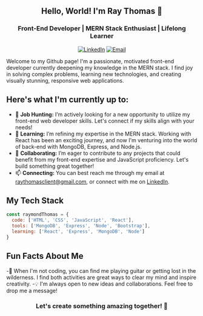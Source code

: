 <p align="center">
  <h2 align="center">Hello, World! I'm Ray Thomas 👋</h2>
</p>
<p align="center">
  <h3 align="center">Front-End Developer | MERN Stack Enthusiast | Lifelong Learner</h3>
</p>
<p align="center">
  <a href="https://www.linkedin.com/in/raythomasii/"><img alt="LinkedIn" src="https://img.shields.io/badge/LinkedIn-%230077B5.svg?&style=for-the-badge&logo=linkedin&logoColor=white"/></a>
  <a href="mailto:raythomasclient@gmail.com"><img alt="Email" src="https://img.shields.io/badge/Email-%23333.svg?&style=for-the-badge&logo=gmail&logoColor=white"/></a>
</p>
Welcome to my Github page! I'm a passionate, motivated front-end developer currently deepening my knowledge in the MERN stack. I find joy in solving complex problems, learning new technologies, and creating visually stunning, responsive web applications.

## Here's what I'm currently up to:

- 🔭 **Job Hunting:** I’m actively looking for a new opportunity to utilize my front-end web developer skills. Let's connect if my skills align with your needs!
- 🌱 **Learning:** I’m refining my expertise in the MERN stack. Working with React has been an exciting journey, and now I'm venturing into the world of back-end with MongoDB, Express, and Node.js.
- 👯 **Collaborating:** I’m eager to contribute to any projects that could benefit from my front-end expertise and JavaScript proficiency. Let's build something great together!
- 📫 **Connecting:** You can best reach me through my email at [raythomasclient@gmail.com](mailto:raythomasclient@gmail.com), or connect with me on [LinkedIn](https://www.linkedin.com/in/raythomasii/).

## My Tech Stack
```javascript
const raymondThomas = {
  code: ['HTML', 'CSS', 'JavaScript', 'React'],
  tools: ['MongoDB', 'Express', 'Node', 'Bootstrap'],
  learning: ['React', 'Express', 'MongoDB', 'Node']
}
```

## Fun Facts About Me

-🎸 When I'm not coding, you can find me playing guitar or getting lost in the wilderness. I find both activities are great ways to clear my mind and inspire creativity.
-💡 I'm always open to new ideas and collaborations. Feel free to drop me a message!

<p align="center">
  <h3 align="center">Let's create something amazing together! 🚀</h3>
</p>

